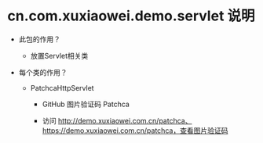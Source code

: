 # cn.com.xuxiaowei.demo.servlet 说明

- 此包的作用？

    - 放置Servlet相关类

- 每个类的作用？

    - PatchcaHttpServlet
            
        - GitHub 图片验证码 Patchca
        
        - 访问 http://demo.xuxiaowei.com.cn/patchca、https://demo.xuxiaowei.com.cn/patchca，查看图片验证码